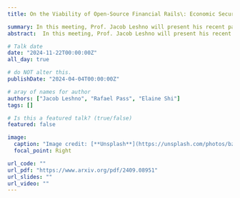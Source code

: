```yaml
---
title: On the Viability of Open-Source Financial Rails\: Economic Security of Permissionless Consensus

summary: In this meeting, Prof. Jacob Leshno will present his recent paper with Prof.Rafael Pass and Prof. Elaine Shi, "On the Viability of Open-Source Financial Rails, Economic Security of Permissionless Consensus".
abstract:  In this meeting, Prof. Jacob Leshno will present his recent paper with Prof.Rafael Pass and Prof. Elaine Shi, "On the Viability of Open-Source Financial Rails, Economic Security of Permissionless Consensus".

# Talk date
date: "2024-11-22T00:00:00Z"
all_day: true

# do NOT alter this.
publishDate: "2024-04-04T00:00:00Z"

# aray of names for author
authors: ["Jacob Leshno", "Rafael Pass", "Elaine Shi"]
tags: []

# Is this a featured talk? (true/false)
featured: false

image:
  caption: "Image credit: [**Unsplash**](https://unsplash.com/photos/bzdhc5b3Bxs)"
  focal_point: Right

url_code: ""
url_pdf: "https://www.arxiv.org/pdf/2409.08951"
url_slides: ""
url_video: ""
---
```


